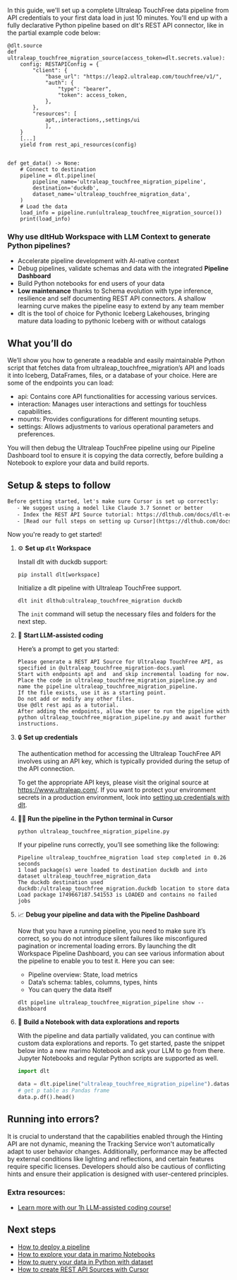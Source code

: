 In this guide, we'll set up a complete Ultraleap TouchFree data pipeline from API credentials to your first data load in just 10 minutes. You'll end up with a fully declarative Python pipeline based on dlt's REST API connector, like in the partial example code below:

```python-outcome
@dlt.source
def ultraleap_touchfree_migration_source(access_token=dlt.secrets.value):
    config: RESTAPIConfig = {
        "client": {
            "base_url": "https://leap2.ultraleap.com/touchfree/v1/",
            "auth": {
                "type": "bearer",
                "token": access_token,
            },
        },
        "resources": [
            apt,,interactions,,settings/ui
            ],
    }
    [...]
    yield from rest_api_resources(config)


def get_data() -> None:
    # Connect to destination
    pipeline = dlt.pipeline(
        pipeline_name='ultraleap_touchfree_migration_pipeline',
        destination='duckdb',
        dataset_name='ultraleap_touchfree_migration_data', 
    )
    # Load the data
    load_info = pipeline.run(ultraleap_touchfree_migration_source())
    print(load_info) 
```

### Why use dltHub Workspace with LLM Context to generate Python pipelines?

- Accelerate pipeline development with AI-native context
- Debug pipelines, validate schemas and data with the integrated **Pipeline Dashboard**
- Build Python notebooks for end users of your data
- **Low maintenance** thanks to Schema evolution with type inference, resilience and self documenting REST API connectors. A shallow learning curve makes the pipeline easy to extend by any team member
- dlt is the tool of choice for Pythonic Iceberg Lakehouses, bringing mature data loading to pythonic Iceberg with or without catalogs

## What you’ll do

We’ll show you how to generate a readable and easily maintainable Python script that fetches data from ultraleap_touchfree_migration’s API and loads it into Iceberg, DataFrames, files, or a database of your choice. Here are some of the endpoints you can load:

- api: Contains core API functionalities for accessing various services.
- interaction: Manages user interactions and settings for touchless capabilities.
- mounts: Provides configurations for different mounting setups.
- settings: Allows adjustments to various operational parameters and preferences.

You will then debug the Ultraleap TouchFree pipeline using our Pipeline Dashboard tool to ensure it is copying the data correctly, before building a Notebook to explore your data and build reports.

## Setup & steps to follow

```default
Before getting started, let's make sure Cursor is set up correctly:
   - We suggest using a model like Claude 3.7 Sonnet or better
   - Index the REST API Source tutorial: https://dlthub.com/docs/dlt-ecosystem/verified-sources/rest_api/ and add it to context as **@dlt rest api**
   - [Read our full steps on setting up Cursor](https://dlthub.com/docs/dlt-ecosystem/llm-tooling/cursor-restapi#23-configuring-cursor-with-documentation)
```

Now you're ready to get started!

1. ⚙️ **Set up `dlt` Workspace**
    
    Install dlt with duckdb support:
    ```shell
    pip install dlt[workspace]
    ```

    Initialize a dlt pipeline with Ultraleap TouchFree support.
    ```shell
    dlt init dlthub:ultraleap_touchfree_migration duckdb
    ```

    The `init` command will setup the necessary files and folders for the next step.
    
2. 🤠 **Start LLM-assisted coding**
    
    Here’s a prompt to get you started:
    
    ```prompt
    Please generate a REST API Source for Ultraleap TouchFree API, as specified in @ultraleap_touchfree_migration-docs.yaml 
    Start with endpoints apt and  and skip incremental loading for now. 
    Place the code in ultraleap_touchfree_migration_pipeline.py and name the pipeline ultraleap_touchfree_migration_pipeline. 
    If the file exists, use it as a starting point. 
    Do not add or modify any other files. 
    Use @dlt rest api as a tutorial. 
    After adding the endpoints, allow the user to run the pipeline with python ultraleap_touchfree_migration_pipeline.py and await further instructions.
    ```

    
3. 🔒 **Set up credentials** 
    
    The authentication method for accessing the Ultraleap TouchFree API involves using an API key, which is typically provided during the setup of the API connection.
    
    To get the appropriate API keys, please visit the original source at https://www.ultraleap.com/.
    If you want to protect your environment secrets in a production environment, look into [setting up credentials with dlt](https://dlthub.com/docs/walkthroughs/add_credentials).
    
4. 🏃‍♀️ **Run the pipeline in the Python terminal in Cursor**
    
    ```shell
    python ultraleap_touchfree_migration_pipeline.py
    ```
    
    If your pipeline runs correctly, you’ll see something like the following:
    
    ```shell
    Pipeline ultraleap_touchfree_migration load step completed in 0.26 seconds
    1 load package(s) were loaded to destination duckdb and into dataset ultraleap_touchfree_migration_data
    The duckdb destination used duckdb:/ultraleap_touchfree_migration.duckdb location to store data
    Load package 1749667187.541553 is LOADED and contains no failed jobs
    ```
    
5. 📈 **Debug your pipeline and data with the Pipeline Dashboard**

    Now that you have a running pipeline, you need to make sure it’s correct, so you do not introduce silent failures like misconfigured pagination or incremental loading errors. By launching the dlt Workspace Pipeline Dashboard, you can see various information about the pipeline to enable you to test it. Here you can see:
    - Pipeline overview: State, load metrics
    - Data’s schema: tables, columns, types, hints
    - You can query the data itself
    
    ```shell
    dlt pipeline ultraleap_touchfree_migration_pipeline show --dashboard
    ```
    
6. 🐍 **Build a Notebook with data explorations and reports**

    With the pipeline and data partially validated, you can continue with custom data explorations and reports. To get started, paste the snippet below into a new marimo Notebook and ask your LLM to go from there. Jupyter Notebooks and regular Python scripts are supported as well.

    
    ```python
    import dlt

   data = dlt.pipeline("ultraleap_touchfree_migration_pipeline").dataset()
   # get p table as Pandas frame
   data.p.df().head()
    ```

## Running into errors?

It is crucial to understand that the capabilities enabled through the Hinting API are not dynamic, meaning the Tracking Service won't automatically adapt to user behavior changes. Additionally, performance may be affected by external conditions like lighting and reflections, and certain features require specific licenses. Developers should also be cautious of conflicting hints and ensure their application is designed with user-centered principles.

### Extra resources:

- [Learn more with our 1h LLM-assisted coding course!](https://www.youtube.com/watch?v=GGid70rnJuM)

## Next steps

- [How to deploy a pipeline](https://dlthub.com/docs/walkthroughs/deploy-a-pipeline)
- [How to explore your data in marimo Notebooks](https://dlthub.com/docs/general-usage/dataset-access/marimo)
- [How to query your data in Python with dataset](https://dlthub.com/docs/general-usage/dataset-access/dataset)
- [How to create REST API Sources with Cursor](https://dlthub.com/docs/dlt-ecosystem/llm-tooling/cursor-restapi)